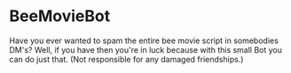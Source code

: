 # BeeMovieBot
Have you ever wanted to spam the entire bee movie script in somebodies DM's? Well, if you have then you're in luck because with this small Bot you can do just that. (Not responsible for any damaged friendships.)
